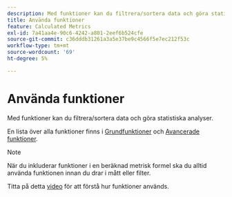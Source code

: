 ```yaml
---
description: Med funktioner kan du filtrera/sortera data och göra statistiska analyser.
title: Använda funktioner
feature: Calculated Metrics
exl-id: 7a41aa4e-90c6-4242-a801-2eef6b524cfe
source-git-commit: c36dddb31261a3a5e37be9c4566f5e7ec212f53c
workflow-type: tm+mt
source-wordcount: '69'
ht-degree: 5%

---
```


# Använda funktioner

Med funktioner kan du filtrera/sortera data och göra statistiska analyser.

En lista över alla funktioner finns i [Grundfunktioner](/help/components/calc-metrics/cm-functions.md) och [Avancerade funktioner](/help/components/calc-metrics/cm-adv-functions.md).

>[!NOTE]
>
>När du inkluderar funktioner i en beräknad metrisk formel ska du alltid använda funktionen innan du drar i mått eller filter.

Titta på detta [video](https://youtu.be/SSyWvomnewI) för att förstå hur funktioner används.
